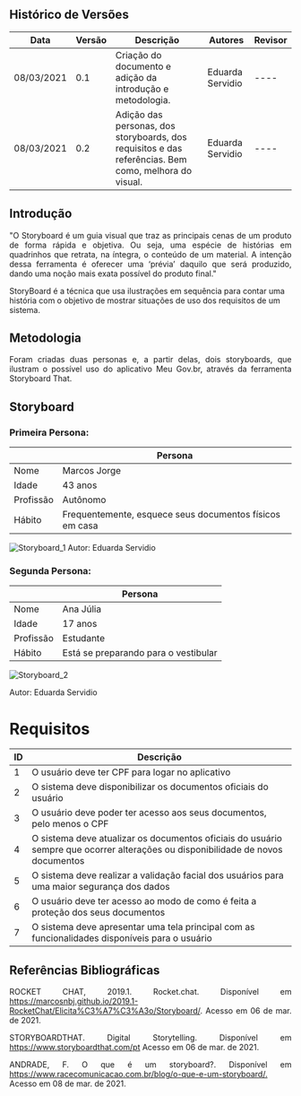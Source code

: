 ## Histórico de Versões

| Data       | Versão | Descrição                                      | Autores          | Revisor |
| ---------- | ------ | -------------------------------------------    | ---------------- | ------- |
| 08/03/2021 | 0.1    | Criação do documento e adição da introdução e metodologia.    | Eduarda Servidio | ----    |
| 08/03/2021 | 0.2    | Adição das personas, dos storyboards, dos requisitos e das referências. Bem como, melhora do visual.    | Eduarda Servidio | ----    |

## Introdução

<p align="justify">"O Storyboard é um guia visual que traz as principais cenas de um produto de forma rápida e objetiva. Ou seja, uma espécie de histórias em quadrinhos que retrata, na íntegra, o conteúdo de um material. A intenção dessa ferramenta é oferecer uma ‘prévia’ daquilo que será produzido, dando uma noção mais exata possível do produto final."

StoryBoard é a técnica que usa ilustrações em sequência para contar uma história com o objetivo de mostrar situações de uso dos requisitos de um sistema.</p>

## Metodologia

<p align="justify">Foram criadas duas personas e, a partir delas, dois storyboards, que ilustram o possível uso do aplicativo Meu Gov.br, através da ferramenta Storyboard That.</p>

## Storyboard

### Primeira Persona:

|                |   Persona    |
|----------------|   -------    |
| Nome           | Marcos Jorge | 
| Idade          | 43 anos      |
| Profissão      | Autônomo     |
| Hábito         | Frequentemente, esquece seus documentos físicos em casa     |

<img alt = "Storyboard_1" src="../Imagens_storyboard/storyboard1.jpg"/>
Autor: Eduarda Servidio


### Segunda Persona:

|                |   Persona    |
|----------------|   -------    |
| Nome           | Ana Júlia    | 
| Idade          | 17 anos      |
| Profissão      | Estudante    |
| Hábito         | Está se preparando para o vestibular     |

<img alt = "Storyboard_2" src="../Imagens_storyboard/"/>

Autor: Eduarda Servidio

# Requisitos

| ID | Descrição |
| -- | --------- |
| 1  | O usuário deve ter CPF para logar no aplicativo |
| 2  | O sistema deve disponibilizar os documentos oficiais do usuário |
| 3  | O usuário deve poder ter acesso aos seus documentos, pelo menos o CPF |
| 4  | O sistema deve atualizar os documentos oficiais do usuário sempre que ocorrer alterações ou disponibilidade de novos documentos |
| 5  | O sistema deve realizar a validação facial dos usuários para uma maior segurança dos dados |
| 6  | O usuário deve ter acesso ao modo de como é feita a proteção dos seus documentos |
| 7  | O sistema deve apresentar uma tela principal com as funcionalidades disponíveis para o usuário |

## Referências Bibliográficas


<p align="justify">ROCKET CHAT, 2019.1. Rocket.chat. Disponível em <a href="https://marcosnbj.github.io/2019.1-RocketChat/Elicita%C3%A7%C3%A3o/Storyboard/">https://marcosnbj.github.io/2019.1-RocketChat/Elicita%C3%A7%C3%A3o/Storyboard/</a>. Acesso em 06 de mar. de 2021.</p>

<p align="justify">STORYBOARDTHAT. Digital Storytelling. Disponível em <a href="https://www.storyboardthat.com/pt">https://www.storyboardthat.com/pt</a> Acesso em 06 de mar. de 2021.</p>

<p align="justify">ANDRADE, F. O que é um storyboard?. Disponível em <a href="https://www.racecomunicacao.com.br/blog/o-que-e-um-storyboard/">https://www.racecomunicacao.com.br/blog/o-que-e-um-storyboard/.</a> Acesso em 08 de mar. de 2021.</p>

